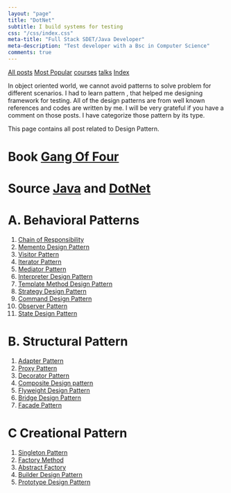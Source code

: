 ```yaml
---
layout: "page"
title: "DotNet"
subtitle: I build systems for testing
css: "/css/index.css"
meta-title: "Full Stack SDET/Java Developer"
meta-description: "Test developer with a Bsc in Computer Science"
comments: true
---
```

<div class="list-filters">
    <a href="/" class="list-filter filter-selected">All posts</a>
    <a href="/popular" class="list-filter">Most Popular</a>
    <a href="/courses" class="list-filter">courses</a>
	<a href="/talks" class="list-filter">talks</a>
    <a href="/tags" class="list-filter">Index</a>
</div>

In object oriented world, we cannot avoid patterns to solve problem for different scenarios. I had to learn pattern , that helped me designing framework for testing. All of the design patterns are from well known references and codes are written by me. I will be very grateful if you have a comment on those posts. I have categorize those pattern by its type.

This page contains all post related to Design Pattern.

# Book [Gang Of Four](https://www.amazon.com/Design-Patterns-Object-Oriented-Addison-Wesley-Professional-ebook/dp/B000SEIBB8)
# Source [Java](https://github.com/sarkershantonu/blog-projects/tree/master/DesignPatternsJava) and [DotNet](https://github.com/sarkershantonu/blog-projects/tree/master/DesignPatternsDotNet)

# A. Behavioral Patterns 
1. [Chain of Responsibility](http://shantonusarker.blogspot.com/2014/01/chain-of-responsibility-design-pattern-simplified.html) 
2. [Memento Design Pattern](http://shantonusarker.blogspot.com/2014/02/memento-design-pattern-simplified.html)
3. [Visitor Pattern](http://shantonusarker.blogspot.com/2014/02/visitor-design-pattern-simplified.html) 
4. [Iterator Pattern](http://shantonusarker.blogspot.com/2014/02/iterator-design-pattern-simplified.html)   
5. [Mediator Pattern](http://shantonusarker.blogspot.com/2014/02/mediator-design-pattern-simplified.html)  
6. [Interpreter Design Pattern](http://shantonusarker.blogspot.com/2014/02/interpreter-design-pattern-simplified.html)  
7. [Template Method Design Pattern](http://shantonusarker.blogspot.com/2014/02/template-method-design-pattern-simplified.html)
8. [Strategy Design Pattern](http://shantonusarker.blogspot.com/2014/02/strategy-design-pattern-simplified.html) 
9. [Command Design Pattern](http://shantonusarker.blogspot.com/2014/02/command-design-pattern-simplified.html)   
10. [Observer Pattern](http://shantonusarker.blogspot.com/2014/01/observer-design-pattern-simplified.html)
11. [State Design Pattern](http://shantonusarker.blogspot.com/2014/03/state-design-pattern-simplified.html)

# B. Structural Pattern 
1. [Adapter Pattern](http://shantonusarker.blogspot.com/2014/02/adapter-design-pattern-simplified.html)
2. [Proxy Pattern ](http://shantonusarker.blogspot.com/2014/02/proxy-design-pattern-simplified.html)
3. [Decorator Pattern](http://shantonusarker.blogspot.com/2014/02/composite-design-pattern-simplified.html)
4. [Composite Design pattern](http://shantonusarker.blogspot.com/2014/02/composite-design-pattern-simplified.html) 
5. [Flyweight Design Pattern](http://shantonusarker.blogspot.com/2014/02/flyweight-design-pattern-simplified.html)
6. [Bridge Design Pattern](http://shantonusarker.blogspot.com/2014/02/bridge-design-sattern-simplified.html)
7. [Facade Pattern](http://shantonusarker.blogspot.com/2014/02/facade-design-pattern-simplified.html)


# C Creational Pattern 
1. [Singleton Pattern](http://shantonusarker.blogspot.com/2014/01/Singleton-Design-pattern-simplified.html)
2. [Factory Method](http://shantonusarker.blogspot.com/2014/02/factory-method-design-pattern-simplified.html)
3. [Abstract Factory](http://shantonusarker.blogspot.com/2014/02/abstract-factory-design-pattern-simplified.html)
4. [Builder Design Pattern](http://shantonusarker.blogspot.com/2014/02/builder-design-pattern-simplified.html)  
5. [Prototype Design Pattern](http://shantonusarker.blogspot.com/2014/02/prototype-design-pattern-simplified.html) 